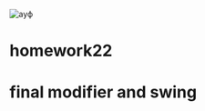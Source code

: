 
![ауф](https://www.google.com/url?sa=i&url=https%3A%2F%2Fvse-frazi.ru%2Fmemy%2Fvolk.html&psig=AOvVaw0YBCwXcS4MHU0qUTVXSx1Z&ust=1607971555725000&source=images&cd=vfe&ved=0CAIQjRxqFwoTCPj3scrPy-0CFQAAAAAdAAAAABAD)

# homework22
# final modifier and swing
